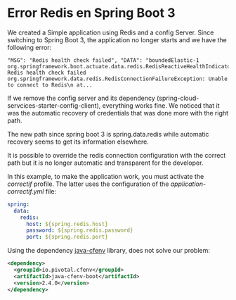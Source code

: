# Error Redis en Spring Boot 3


We created a Simple application using Redis and a config Server. Since switching to Spring Boot 3, the application no longer starts and we have the following error: 

```
"MSG": "Redis health check failed", "DATA": "boundedElastic-1 org.springframework.boot.actuate.data.redis.RedisReactiveHealthIndicator Redis health check failed org.springframework.data.redis.RedisConnectionFailureException: Unable to connect to Redis\n at...
```

If we remove the config server and its dependency (spring-cloud-servcices-starter-config-client), everything works fine. We noticed that it was the automatic recovery of credentials that was done more with the right path. 

The new path since spring boot 3 is spring.data.redis while automatic recovery seems to get its information elsewhere.

It is possible to override the redis connection configuration with the correct path but it is no longer automatic and transparent for the developer.

In this example, to make the application work, you must activate the *correctif* profile.
The latter uses the configuration of the *application-correctif.yml* file:

```yaml
spring:
  data:
    redis:
      host: ${spring.redis.host}
      password: ${spring.redis.password}
      port: ${spring.redis.port}
```

Using the dependency [java-cfenv](https://github.com/pivotal-cf/java-cfenv) library, does not solve our problem:

```xml
<dependency>
  <groupId>io.pivotal.cfenv</groupId>
  <artifactId>java-cfenv-boot</artifactId>
  <version>2.4.0</version>
</dependency>
```
